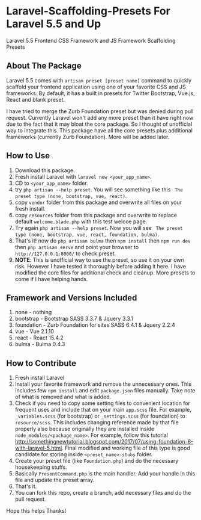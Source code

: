 # Laravel-Scaffolding-Presets For Laravel 5.5 and Up
Laravel 5.5 Frontend CSS Framework and JS Framework Scaffolding Presets

## About The Package
Laravel 5.5 comes with `artisan preset [preset name]` command to quickly scaffold your frontend application using one of your favorite CSS and JS frameworks. By default, it has a built in presets for Twitter Bootstrap, Vue.js, React and blank preset.

I have tried to merge the Zurb Foundation preset but was denied during pull request. Currently Laravel won't add any more preset than it have right now due to the fact that it may bloat the core package. So I thought of unofficial way to integrate this. This package have all the core presets plus additional frameworks (currently Zurb Foundation). More will be added later.

## How to Use
1. Download this package.
2. Fresh install Laravel with `laravel new <your_app_name>`.
3. CD to `<your_app_name>` folder.
4. try `php artisan --help preset`. You will see something like this ` The preset type (none, bootstrap, vue, react)`.
5. copy `vendor` folder from this package and overwrite all files on your fresh install.
6. copy `resources` folder from this package and overwrite to replace default `welcome.blade.php` with this test welcoe page.
7. Try again `php artisan --help preset`. Now you will see ` The preset type (none, bootstrap, vue, react, foundation, bulma)`.
8. That's it! now do `php artisan bulma` then `npm install` then `npm run dev` then `php artisan serve` and point your browser to `http://127.0.0.1:8000/` to check preset.
9. **NOTE**: This is unofficial way to use the preset, so use it on your own risk. However I have tested it thoroughly before adding it here. I have modified the core files for additional check and cleanup. More presets to come if I have helping hands.


## Framework and Versions Included
1. none - nothing
2. bootstrap - Bootstrap SASS 3.3.7 & Jquery 3.3.1
3. foundation - Zurb Foundation for sites SASS 6.4.1 & Jquery 2.2.4
4. vue - Vue 2.1.10
5. react - React 15.4.2
6. bulma - Bulma 0.4.3

## How to Contribute

1. Fresh install Laravel
2. Install your favorite framework and remove the unnecessary ones. This includes few `npm install` and edit `package.json` files manually. Take note of what is removed and what is added.
3. Check if you need to copy some setting files to convenient location for frequent uses and include that on your main `app.scss` file. For example, `_variables.scss` (for bootstrap) or `_settings.scss` (for foundation) to `resource/scss`. This includes changing reference made by that file properly also because originally they are installed inside `node_modules/<package_name>`. For example, follow this tutorial http://somethingnewtutorial.blogspot.com/2017/07/using-foundation-6-with-laravel-5.html. Final modified and working file of this type is good candidate for storing inside `<preset_name>-stubs` folder.
4. Create your preset file (like `Foundation.php`) and do the necessary housekeeping stuffs.
5. Basically `PresentCommand.php` is the main handler. Add your handle in this file and update the preset array.
6. That's it.
7. You can fork this repo, create a branch, add necessary files and do the pull request.


Hope this helps
Thanks!
